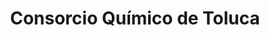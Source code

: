 ---
title: "Consorcio Químico de Toluca"
url: /toluca-de-lerdo/consorcio-quimico-de-toluca/
shop: suministros médicos
---